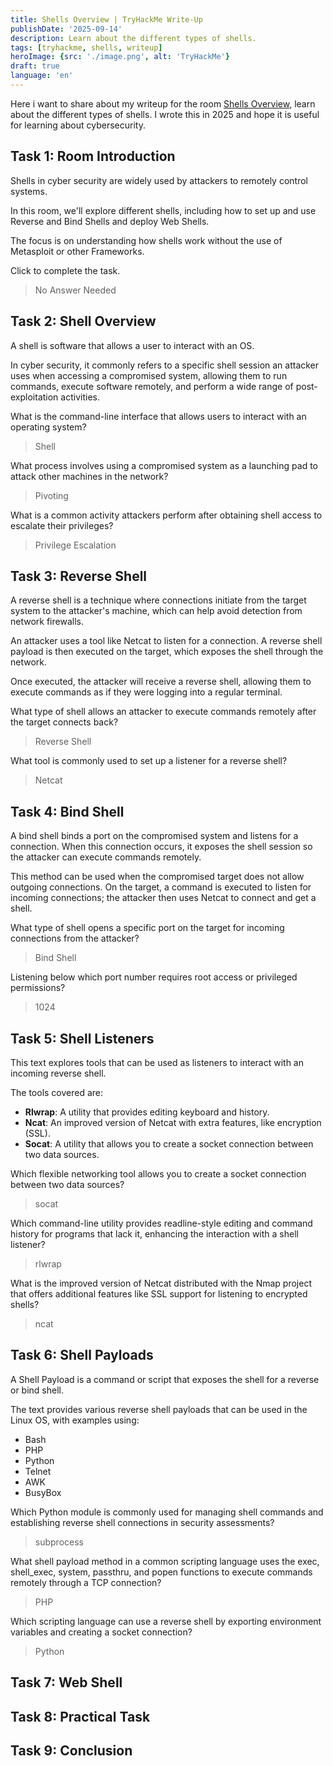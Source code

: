 ```yaml
---
title: Shells Overview | TryHackMe Write-Up
publishDate: '2025-09-14'
description: Learn about the different types of shells.
tags: [tryhackme, shells, writeup]
heroImage: {src: './image.png', alt: 'TryHackMe'}
draft: true
language: 'en'
---
```

Here i want to share about my writeup for the room [Shells Overview](https://tryhackme.com/room/shellsoverview), learn about the different types of shells. I wrote this in 2025 and hope it is useful for learning about cybersecurity.

## Task 1: Room Introduction

Shells in cyber security are widely used by attackers to remotely control systems.

In this room, we'll explore different shells, including how to set up and use Reverse and Bind Shells and deploy Web Shells.

The focus is on understanding how shells work without the use of Metasploit or other Frameworks.

Click to complete the task.
>No Answer Needed

## Task 2: Shell Overview

A shell is software that allows a user to interact with an OS.

In cyber security, it commonly refers to a specific shell session an attacker uses when accessing a compromised system, allowing them to run commands, execute software remotely, and perform a wide range of post-exploitation activities.

What is the command-line interface that allows users to interact with an operating system?
>Shell

What process involves using a compromised system as a launching pad to attack other machines in the network?
>Pivoting

What is a common activity attackers perform after obtaining shell access to escalate their privileges?
>Privilege Escalation

## Task 3: Reverse Shell

A reverse shell is a technique where connections initiate from the target system to the attacker's machine, which can help avoid detection from network firewalls.

An attacker uses a tool like Netcat to listen for a connection. A reverse shell payload is then executed on the target, which exposes the shell through the network.

Once executed, the attacker will receive a reverse shell, allowing them to execute commands as if they were logging into a regular terminal.

What type of shell allows an attacker to execute commands remotely after the target connects back?
>Reverse Shell

What tool is commonly used to set up a listener for a reverse shell?
>Netcat

## Task 4: Bind Shell

A bind shell binds a port on the compromised system and listens for a connection. When this connection occurs, it exposes the shell session so the attacker can execute commands remotely.

This method can be used when the compromised target does not allow outgoing connections. On the target, a command is executed to listen for incoming connections; the attacker then uses Netcat to connect and get a shell.

What type of shell opens a specific port on the target for incoming connections from the attacker?
>Bind Shell

Listening below which port number requires root access or privileged permissions?
>1024

## Task 5: Shell Listeners

This text explores tools that can be used as listeners to interact with an incoming reverse shell.

The tools covered are:

- **Rlwrap**: A utility that provides editing keyboard and history.
- **Ncat**: An improved version of Netcat with extra features, like encryption (SSL).
- **Socat**: A utility that allows you to create a socket connection between two data sources.

Which flexible networking tool allows you to create a socket connection between two data sources?
>socat

Which command-line utility provides readline-style editing and command history for programs that lack it, enhancing the interaction with a shell listener?
>rlwrap

What is the improved version of Netcat distributed with the Nmap project that offers additional features like SSL support for listening to encrypted shells?
>ncat

## Task 6: Shell Payloads

A Shell Payload is a command or script that exposes the shell for a reverse or bind shell.

The text provides various reverse shell payloads that can be used in the Linux OS, with examples using:

- Bash
- PHP
- Python
- Telnet
- AWK
- BusyBox

Which Python module is commonly used for managing shell commands and establishing reverse shell connections in security assessments?
>subprocess

What shell payload method in a common scripting language uses the exec, shell_exec, system, passthru, and popen functions to execute commands remotely through a TCP connection?
>PHP

Which scripting language can use a reverse shell by exporting environment variables and creating a socket connection?
>Python

## Task 7: Web Shell


## Task 8: Practical Task
## Task 9: Conclusion